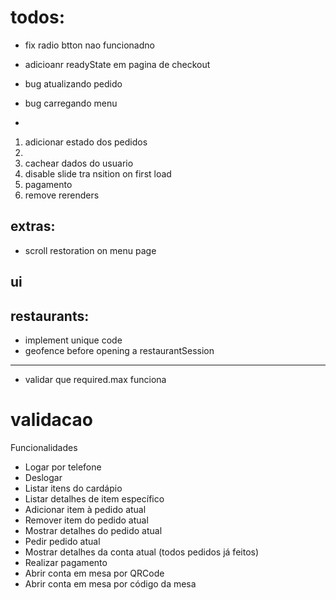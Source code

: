 # todos:

- fix radio btton nao funcionadno
- adicioanr readyState em pagina de checkout
- bug atualizando pedido
- bug carregando menu

-

1. adicionar estado dos pedidos
1.
1. cachear dados do usuario
1. disable slide tra nsition on first load
1. pagamento
1. remove rerenders

## extras:

- scroll restoration on menu page

## ui

## restaurants:

- implement unique code
- geofence before opening a restaurantSession

---

- validar que required.max funciona

# validacao

Funcionalidades

- Logar por telefone
- Deslogar
- Listar itens do cardápio
- Listar detalhes de item específico
- Adicionar item à pedido atual
- Remover item do pedido atual
- Mostrar detalhes do pedido atual
- Pedir pedido atual
- Mostrar detalhes da conta atual (todos pedidos já feitos)
- Realizar pagamento
- Abrir conta em mesa por QRCode
- Abrir conta em mesa por código da mesa
